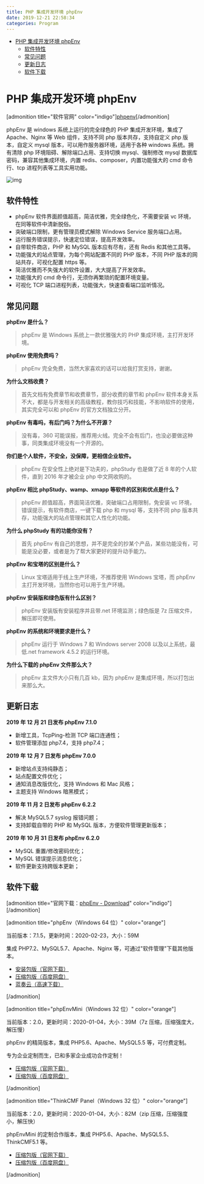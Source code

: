 ```yaml
---
title: PHP 集成开发环境 phpEnv
date: 2019-12-21 22:58:34
categories: Program
---
```


<!-- more -->

<!-- TOC -->

- [PHP 集成开发环境 phpEnv](#php-集成开发环境-phpenv)
  - [软件特性](#软件特性)
  - [常见问题](#常见问题)
  - [更新日志](#更新日志)
  - [软件下载](#软件下载)

<!-- /TOC -->

<a id="markdown-php-集成开发环境-phpenv" name="php-集成开发环境-phpenv"></a>

# PHP 集成开发环境 phpEnv

[admonition title="软件官网" color="indigo"][phpenv](http://www.phpenv.cn)[/admonition]

phpEnv 是 windows 系统上运行的完全绿色的 PHP 集成开发环境，集成了 Apache、Nginx 等 Web 组件，支持不同 php 版本共存，支持自定义 php 版本，自定义 mysql 版本，可以用作服务器环境，适用于各种 windows 系统。拥有清除 php 环境阻碍、解除端口占用、支持切换 mysql、强制修改 mysql 数据库密码，兼容其他集成环境，内置 redis、composer，内置功能强大的 cmd 命令行、tcp 进程列表等工具实用功能。

![img](https://box.kancloud.cn/6efe59e2894906428ee96851d717fc64_589x427.png)

<a id="markdown-软件特性" name="软件特性"></a>

## 软件特性

- phpEnv 软件界面颜值超高，简洁优雅，完全绿色化，不需要安装 vc 环境，在同等软件中清新脱俗。
- 突破端口限制，更有管理员模式解除 Windows Service 服务端口占用。
- 运行服务错误提示，快速定位错误，提高开发效率。
- 自带软件商店，PHP 和 MySQL 版本应有尽有，还有 Redis 和其他工具等。
- 功能强大的站点管理，为每个网站配置不同的 PHP 版本，不同 PHP 版本的网站共存，可视化配置 https 等。
- 简洁优雅而不失强大的软件设置，大大提高了开发效率。
- 功能强大的 cmd 命令行，无须你再繁琐的配置环境变量。
- 可视化 TCP 端口进程列表，功能强大，快速查看端口监听情况。

<a id="markdown-常见问题" name="常见问题"></a>

## 常见问题

**phpEnv 是什么？**

> phpEnv 是 Windows 系统上一款优雅强大的 PHP 集成环境，主打开发环境。

**phpEnv 使用免费吗？**

> phpEnv 完全免费，当然大家喜欢的话可以给我打赏支持，谢谢。

**为什么文档收费？**

> 首先文档有免费章节和收费章节，部分收费的章节和 phpEnv 软件本身关系不大，都是与开发相关的高级教程，教你技巧和技能，不影响软件的使用，其实完全可以和 phpEnv 的官方文档独立分开。

**phpEnv 有毒吗，有后门吗？为什么不开源？**

> 没有毒，360 可能误报，推荐用火绒。完全不会有后门，也没必要做这种事，同类集成环境没有一个开源的。

**你们是个人软件，不安全，没保障，更相信企业软件。**

> phpEnv 在安全性上绝对是下功夫的，phpStudy 也是做了近 8 年的个人软件，直到 2016 年才被企业 php 中文网收购的。

**phpEnv 相比 phpStudy、wamp、xmapp 等软件的区别和优点是什么？**

> phpEnv 颜值超高，界面简洁优雅，突破端口占用限制，免安装 vc 环境，错误提示，有软件商店，一键下载 php 和 mysql 等，支持不同 php 版本共存，功能强大的站点管理和其它人性化的功能。

**为什么 phpStudy 有的功能你没有？**

> 首先 phpEnv 有自己的思想，并不是完全的抄某个产品，某些功能没有，可能是没必要，或者是为了帮大家更好的提升动手能力。

**phpEnv 和宝塔的区别是什么？**

> Linux 宝塔适用于线上生产环境，不推荐使用 Windows 宝塔，而 phpEnv 主打开发环境，当然你也可以用于生产环境。

**phpEnv 安装版和绿色版有什么区别？**

> phpEnv 安装版有安装程序并且带.net 环境监测；绿色版是 7z 压缩文件，解压即可使用。

**phpEnv 的系统和环境要求是什么？**

> phpEnv 运行于 Windows 7 和 Windows server 2008 以及以上系统，最低.net framework 4.5.2 的运行环境。

**为什么下载的 phpEnv 文件那么大？**

> phpEnv 主文件大小只有几百 kb，因为 phpEnv 是集成环境，所以打包出来那么大。

<a id="markdown-更新日志" name="更新日志"></a>

## 更新日志

**2019 年 12 月 21 日发布 phpEnv 7.1.0**

- 新增工具，TcpPing-检测 TCP 端口连通性；
- 软件管理添加 php7.4，支持 php7.4；

**2019 年 12 月 7 日发布 phpEnv 7.0.0**

- 新增站点支持纯静态；
- 站点配置文件优化；
- 通知消息改版优化，支持 Windows 和 Mac 风格；
- 主题支持 Windows 暗黑模式；

**2019 年 11 月 2 日发布 phpEnv 6.2.2**

- 解决 MySQL5.7 syslog 报错问题；
- 支持卸载自带的 PHP 和 MySQL 版本，方便软件管理更新版本；

**2019 年 10 月 31 日发布 phpEnv 6.2.0**

- MySQL 重置/修改密码优化；
- MySQL 错误提示消息优化；
- 软件更新支持跨版本更新；

<a id="markdown-软件下载" name="软件下载"></a>

## 软件下载

[admonition title="官网下载：[phpEnv - Download](https://www.phpenv.cn/download.html)" color="indigo"][/admonition]

[admonition title="phpEnv（Windows 64 位）" color="orange"]

当前版本：7.1.5，更新时间：2020-02-23，大小：59M

集成 PHP7.2、MySQL5.7、Apache、Nginx 等，可通过"软件管理"下载其他版本。

- [安装包版（官网下载）](http://download.phpenv.cn/release/phpEnv7.1.5-Setup.exe)
- [压缩包版（百度网盘）](https://pan.baidu.com/s/1i1WOr0EeQSD3Uqxh0kB1dA)
- [蓝奏云（高速下载）](https://www.lanzous.com/b04a90tad)

[/admonition]

[admonition title="phpEnvMini（Windows 32 位）" color="orange"]

当前版本：2.0，更新时间：2020-01-04，大小：39M（7z 压缩，压缩强度大，解压慢）

phpEnv 的精简版本，集成 PHP5.6、Apache、MySQL5.5 等，可付费定制。

专为企业定制而生，已和多家企业成功合作定制！

- [压缩包版（官网下载）](http://download.phpenv.cn/release/phpEnvMini.7z)
- [压缩包版（百度网盘）](https://pan.baidu.com/s/1i1WOr0EeQSD3Uqxh0kB1dA)

[/admonition]

[admonition title="ThinkCMF Panel（Windows 32 位）" color="orange"]

当前版本：2.0，更新时间：2020-01-04，大小：82M（zip 压缩，压缩强度小，解压快）

phpEnvMini 的定制合作版本，集成 PHP5.6、Apache、MySQL5.5、ThinkCMF5.1 等。

- [压缩包版（官网下载）](http://download.phpenv.cn/release/ThinkCMF_Panel.zip)
- [压缩包版（百度网盘）](https://pan.baidu.com/s/1i1WOr0EeQSD3Uqxh0kB1dA)

[/admonition]
